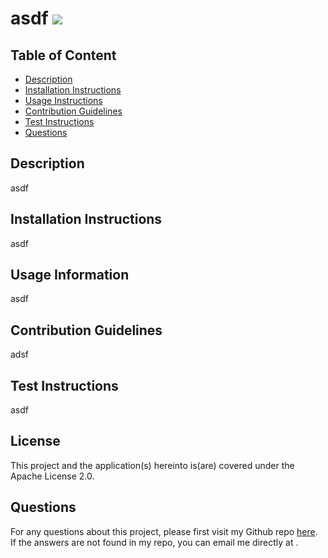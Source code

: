 # asdf  ![](https://img.shields.io/badge/License-Apache_2.0-red)
  ## Table of Content
  * [Description](##Description)
  * [Installation Instructions](##Installation-Instructions)
  * [Usage Instructions](##Usage-Information)
  * [Contribution Guidelines](##Contribution-Guidelines)
  * [Test Instructions](##Test-Instructions)
  * [Questions](##Questions)
  
  ## Description
  asdf

  ## Installation Instructions
  asdf

  ## Usage Information
  asdf

  ## Contribution Guidelines
  adsf

  ## Test Instructions
  asdf

  ## License
  This project and the application(s) hereinto is(are) covered under the Apache License 2.0.  
  
  ## Questions
  For any questions about this project, please first visit my Github repo [here](https://github.com/asdf). 
  If the answers are not found in my repo, you can email me directly at <asdf>.
